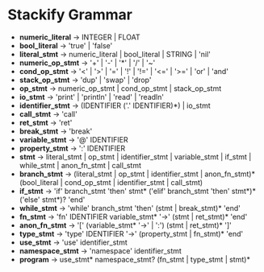 # Stackify Grammar
* **numeric_literal** -> INTEGER | FLOAT
* **bool_literal** -> 'true' | 'false'
* **literal_stmt** -> numeric_literal | bool_literal | STRING | 'nil'
* **numeric_op_stmt** -> '+' | '-' | '*' | '/' | '~'
* **cond_op_stmt** -> '<' | '>' | '=' | '!' | '!=' | '<=' | '>=' | 'or' | 'and'
* **stack_op_stmt** -> 'dup' | 'swap' | 'drop'
* **op_stmt** -> numeric_op_stmt | cond_op_stmt | stack_op_stmt
* **io_stmt** -> 'print' | 'println' | 'read' | 'readln'
* **identifier_stmt** -> (IDENTIFIER ('.' IDENTIFIER)*) | io_stmt
* **call_stmt** -> 'call'
* **ret_stmt** -> 'ret'
* **break_stmt** -> 'break'
* **variable_stmt** -> '@' IDENTIFIER
* **property_stmt** -> ':' IDENTIFIER
* **stmt** -> literal_stmt | op_stmt | identifier_stmt | variable_stmt | if_stmt | while_stmt | anon_fn_stmt | call_stmt
* **branch_stmt** -> (literal_stmt | op_stmt | identifier_stmt | anon_fn_stmt)* (bool_literal | cond_op_stmt | identifier_stmt | call_stmt)
* **if_stmt** -> 'if' branch_stmt 'then' stmt* ('elif' branch_stmt 'then' stmt*)* ('else' stmt*)? 'end'
* **while_stmt** -> 'while' branch_stmt 'then' (stmt | break_stmt)* 'end'
* **fn_stmt** -> 'fn' IDENTIFIER variable_stmt* '->' (stmt | ret_stmt)* 'end'
* **anon_fn_stmt** -> '[' (variable_stmt* '->' | ':') (stmt | ret_stmt)* ']'
* **type_stmt** -> 'type' IDENTIFIER '->' (property_stmt | fn_stmt)* 'end'
* **use_stmt** -> 'use' identifier_stmt
* **namespace_stmt** -> 'namespace' identifier_stmt
* **program** -> use_stmt* namespace_stmt? (fn_stmt | type_stmt | stmt)*